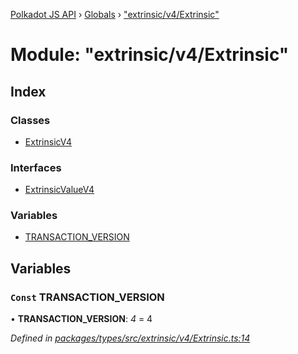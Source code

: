 [Polkadot JS API](../README.md) › [Globals](../globals.md) › ["extrinsic/v4/Extrinsic"](_extrinsic_v4_extrinsic_.md)

# Module: "extrinsic/v4/Extrinsic"

## Index

### Classes

* [ExtrinsicV4](../classes/_extrinsic_v4_extrinsic_.extrinsicv4.md)

### Interfaces

* [ExtrinsicValueV4](../interfaces/_extrinsic_v4_extrinsic_.extrinsicvaluev4.md)

### Variables

* [TRANSACTION_VERSION](_extrinsic_v4_extrinsic_.md#const-transaction_version)

## Variables

### `Const` TRANSACTION_VERSION

• **TRANSACTION_VERSION**: *4* = 4

*Defined in [packages/types/src/extrinsic/v4/Extrinsic.ts:14](https://github.com/polkadot-js/api/blob/0dc46445bc/packages/types/src/extrinsic/v4/Extrinsic.ts#L14)*
